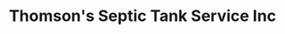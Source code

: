 ---
title: "Thomson's Septic Tank Service Inc"
url: /warren-grove/thomsons-septic-tank-service-inc/
shop: shop
---
